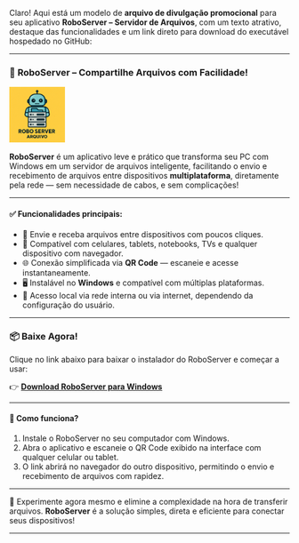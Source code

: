Claro! Aqui está um modelo de **arquivo de divulgação promocional** para seu aplicativo **RoboServer – Servidor de Arquivos**, com um texto atrativo, destaque das funcionalidades e um link direto para download do executável hospedado no GitHub:

---

### 🔄 **RoboServer – Compartilhe Arquivos com Facilidade!**

<img src="https://github.com/AdaoJose/Servidor-De-Arquivos-RoboServer/blob/main/icone.png?raw=true" alt="RoboServer" width="100"/>

**RoboServer** é um aplicativo leve e prático que transforma seu PC com Windows em um servidor de arquivos inteligente, facilitando o envio e recebimento de arquivos entre dispositivos **multiplataforma**, diretamente pela rede — sem necessidade de cabos, e sem complicações!

---

#### ✅ **Funcionalidades principais:**

* 📂 Envie e receba arquivos entre dispositivos com poucos cliques.
* 📱 Compatível com celulares, tablets, notebooks, TVs e qualquer dispositivo com navegador.
* 🌐 Conexão simplificada via **QR Code** — escaneie e acesse instantaneamente.
* 🖥️ Instalável no **Windows** e compatível com múltiplas plataformas.
* 🔐 Acesso local via rede interna ou via internet, dependendo da configuração do usuário.

---

### 📦 **Baixe Agora!**

Clique no link abaixo para baixar o instalador do RoboServer e começar a usar:

👉 [**Download RoboServer para Windows**](https://github.com/AdaoJose/Servidor-De-Arquivos-RoboServer/raw/main/Output/SetupRoboServer.exe)

---

#### 🧠 **Como funciona?**

1. Instale o RoboServer no seu computador com Windows.
2. Abra o aplicativo e escaneie o QR Code exibido na interface com qualquer celular ou tablet.
3. O link abrirá no navegador do outro dispositivo, permitindo o envio e recebimento de arquivos com rapidez.

---

🎯 Experimente agora mesmo e elimine a complexidade na hora de transferir arquivos. **RoboServer** é a solução simples, direta e eficiente para conectar seus dispositivos!

---

